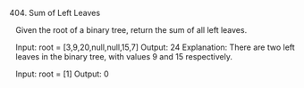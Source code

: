 404. Sum of Left Leaves

Given the root of a binary tree, return the sum of all left leaves.

Input: root = [3,9,20,null,null,15,7]
Output: 24
Explanation: There are two left leaves in the binary tree, with values 9 and 15 respectively.


Input: root = [1]
Output: 0